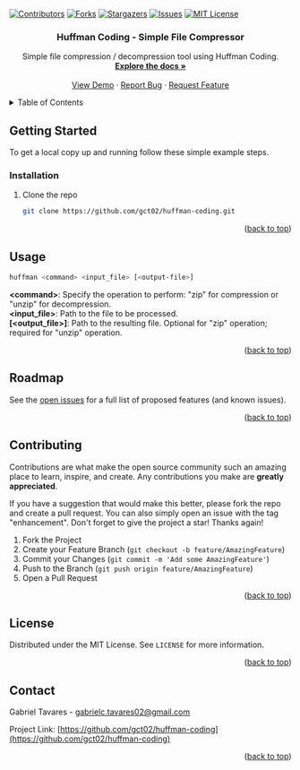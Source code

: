 <a name="readme-top"></a>



<!-- PROJECT SHIELDS -->
[![Contributors][contributors-shield]][contributors-url]
[![Forks][forks-shield]][forks-url]
[![Stargazers][stars-shield]][stars-url]
[![Issues][issues-shield]][issues-url]
[![MIT License][license-shield]][license-url]



<h3 align="center">Huffman Coding - Simple File Compressor</h3>

  <p align="center">
    Simple file compression / decompression tool using Huffman Coding.
    <br />
    <a href="https://github.com/gct02/huffman-coding"><strong>Explore the docs »</strong></a>
    <br />
    <br />
    <a href="https://github.com/gct02/huffman-coding">View Demo</a>
    ·
    <a href="https://github.com/gct02/huffman-coding/issues">Report Bug</a>
    ·
    <a href="https://github.com/gct02/huffman-coding/issues">Request Feature</a>
  </p>
</div>



<!-- TABLE OF CONTENTS -->
<details>
  <summary>Table of Contents</summary>
  <ol>
    <li>
      <a href="#getting-started">Getting Started</a>
      <ul>
        <li><a href="#installation">Installation</a></li>
      </ul>
    </li>
    <li><a href="#usage">Usage</a></li>
    <li><a href="#roadmap">Roadmap</a></li>
    <li><a href="#contributing">Contributing</a></li>
    <li><a href="#license">License</a></li>
    <li><a href="#contact">Contact</a></li>
  </ol>
</details>



<!-- ABOUT THE PROJECT -->
<!-- ## About The Project

[![Product Name Screen Shot][product-screenshot]](https://example.com)

<p align="right">(<a href="#readme-top">back to top</a>)</p> -->



<!-- GETTING STARTED -->
## Getting Started

To get a local copy up and running follow these simple example steps.

### Installation

1. Clone the repo
   ```sh
   git clone https://github.com/gct02/huffman-coding.git
   ```

<p align="right">(<a href="#readme-top">back to top</a>)</p>



<!-- USAGE EXAMPLES -->
## Usage

  ```sh
  huffman <command> <input_file> [<output-file>]
  ```

**\<command\>**: Specify the operation to perform: "zip" for compression or "unzip" for decompression.<br>
**\<input_file\>**: Path to the file to be processed.<br>
**\[\<output_file\>\]**: Path to the resulting file. Optional for "zip" operation; required for "unzip" operation.

<p align="right">(<a href="#readme-top">back to top</a>)</p>


## Roadmap

See the [open issues](https://github.com/gct02/huffman-coding/issues) for a full list of proposed features (and known issues).

<p align="right">(<a href="#readme-top">back to top</a>)</p>



<!-- CONTRIBUTING -->
## Contributing

Contributions are what make the open source community such an amazing place to learn, inspire, and create. Any contributions you make are **greatly appreciated**.

If you have a suggestion that would make this better, please fork the repo and create a pull request. You can also simply open an issue with the tag "enhancement".
Don't forget to give the project a star! Thanks again!

1. Fork the Project
2. Create your Feature Branch (`git checkout -b feature/AmazingFeature`)
3. Commit your Changes (`git commit -m 'Add some AmazingFeature'`)
4. Push to the Branch (`git push origin feature/AmazingFeature`)
5. Open a Pull Request

<p align="right">(<a href="#readme-top">back to top</a>)</p>



<!-- LICENSE -->
## License

Distributed under the MIT License. See `LICENSE` for more information.

<p align="right">(<a href="#readme-top">back to top</a>)</p>



<!-- CONTACT -->
## Contact

Gabriel Tavares - gabrielc.tavares02@gmail.com

Project Link: [https://github.com/gct02/huffman-coding](https://github.com/gct02/huffman-coding)

<p align="right">(<a href="#readme-top">back to top</a>)</p>



<!-- MARKDOWN LINKS & IMAGES -->
[contributors-shield]: https://img.shields.io/github/contributors/gct02/huffman-coding.svg?style=for-the-badge
[contributors-url]: https://github.com/gct02/huffman-coding/graphs/contributors
[forks-shield]: https://img.shields.io/github/forks/gct02/huffman-coding.svg?style=for-the-badge
[forks-url]: https://github.com/gct02/huffman-coding/network/members
[stars-shield]: https://img.shields.io/github/stars/gct02/huffman-coding.svg?style=for-the-badge
[stars-url]: https://github.com/gct02/huffman-coding/stargazers
[issues-shield]: https://img.shields.io/github/issues/gct02/huffman-coding.svg?style=for-the-badge
[issues-url]: https://github.com/gct02/huffman-coding/issues
[license-shield]: https://img.shields.io/github/license/gct02/huffman-coding.svg?style=for-the-badge
[license-url]: https://github.com/gct02/huffman-coding/blob/master/LICENSE
[product-screenshot]: images/screenshot.png
